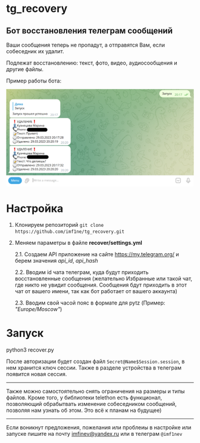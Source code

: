 # tg_recovery
## Бот восстановления телеграм сообщений
Ваши сообщения теперь не пропадут, а отправятся Вам, если собеседник их удалит.

Подлежат восстановлению: текст, фото, видео, аудиосообщения и другие файлы.

Пример работы бота:

![screen](welcome.png "Title")

# Настройка

1. Клонируем репозиторий `git clone https://github.com/imf1ne/tg_recovery.git`

2. Меняем параметры в файле **recover/settings.yml**

    2.1. Создаем API приложение на сайте https://my.telegram.org/ и берем значения *api_id*, *api_hash*

    2.2. Вводим id чата телеграм, куда будут приходить восстановленные сообщения (желательно Избранные или такой чат, где никто не увидит сообщения. Сообщения бдут приходить в этот чат от вашего имени, так как бот работает от вашего аккаунта)

    2.3. Вводим свой часой пояс в формате для pytz (Пример: *"Europe/Moscow"*)


# Запуск

python3 recover.py

После авторизации будет создан файл `Secret@Name$Session.session`, в нем хранится ключ сессии. Также в разделе устройства в телеграм появится новая сессия.


---

Также можно самостоятельно снять ограничения на размеры и типы файлов. Кроме того, у библиотеки telethon есть функционал, позволяющий обрабытвать изменение собеседником сообщений, позволяя нам узнать об этом. Это всё к планам на будущее)

---

Если воникнут предложения, пожелания или проблеиы в настройке или запуске пишите на почту imfinev@yandex.ru или в телеграм `@imf1nev`
